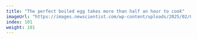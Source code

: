 ```yaml
---
title: "The perfect boiled egg takes more than half an hour to cook"
imageUrl: "https://images.newscientist.com/wp-content/uploads/2025/02/05150121/SEI_238664712.jpg?width=788"
index: 101
weight: 101
---
```

